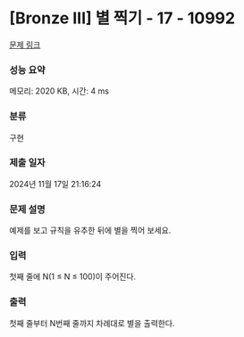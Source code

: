# [Bronze III] 별 찍기 - 17 - 10992 

[문제 링크](https://www.acmicpc.net/problem/10992) 

### 성능 요약

메모리: 2020 KB, 시간: 4 ms

### 분류

구현

### 제출 일자

2024년 11월 17일 21:16:24

### 문제 설명

<p>예제를 보고 규칙을 유추한 뒤에 별을 찍어 보세요.</p>

### 입력 

 <p>첫째 줄에 N(1 ≤ N ≤ 100)이 주어진다.</p>

### 출력 

 <p>첫째 줄부터 N번째 줄까지 차례대로 별을 출력한다.</p>

